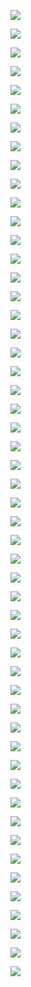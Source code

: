 ![](https://habrastorage.org/webt/bk/cb/8i/bkcb8ikzhnfoqoqznfx2sikdis4.png)

![](https://habrastorage.org/webt/uy/so/cy/uysocyazrmzndrx6fqv4riymd9u.png)

![](https://habrastorage.org/webt/6m/b-/da/6mb-daqzrdmkmwdfmy1fvtda9ju.png)

![](https://habrastorage.org/webt/bj/jk/__/bjjk__i2zm-yhnhpsyg-2urs2o4.png)

![](https://habrastorage.org/webt/tz/9e/2r/tz9e2rnr9l9wr-kgf1qczfvk9_e.png)

![](https://habrastorage.org/webt/pw/fc/of/pwfcofaokno94cdwmfku6g2livy.png)

![](https://habrastorage.org/webt/zq/f3/li/zqf3litlhp8pcyj_w6qjr5jo0lc.png)

![](https://habrastorage.org/webt/8d/cr/gf/8dcrgfikzzw8zava2sz1bsacxt8.png)

![](https://habrastorage.org/webt/ca/nb/6i/canb6iibkwbdlcid0aqswfi_rx8.png)

![](https://habrastorage.org/webt/k6/ln/a1/k6lna1wfyxo6tkbevbqttjkjrso.png)

![](https://habrastorage.org/webt/mx/r2/it/mxr2itfdoea_v3upxow2zl67abc.png)

![](https://habrastorage.org/webt/01/wn/ro/01wnro9ccbz3gdwpbqpi8bvq6jg.png)

![](https://habrastorage.org/webt/90/vx/9l/90vx9lcdo1vcued9jnodtbw148a.png)

![](https://habrastorage.org/webt/ww/zd/jc/wwzdjchf2vdzwpimrwkhthkfu_a.png)

![](https://habrastorage.org/webt/ra/ji/zd/rajizdv1bbx14fvkxmf6jqpq-60.png)

![](https://habrastorage.org/webt/ct/tv/fl/cttvfl2fewei_pjysjqixrbtxkk.png)

![](https://habrastorage.org/webt/oj/ic/bg/ojicbgdjbwx9ig36u2qhvgsptge.png)

![](https://habrastorage.org/webt/mh/1_/e0/mh1_e0hq2lwmlkfocla6lx9xe64.png)

![](https://habrastorage.org/webt/wm/b5/1q/wmb51qohjehgsw1yrrvl_znllkw.png)

![](https://habrastorage.org/webt/lm/so/jv/lmsojv0bycd0iu6zclusvphi8m0.png)

![](https://habrastorage.org/webt/ts/xo/ix/tsxoixe-5kyd8imjq3gyhi1a2om.png)

![](https://habrastorage.org/webt/8m/bc/li/8mbcliqjwwlfjxbnf2_fqo3idaa.png)

![](https://habrastorage.org/webt/hs/1g/qo/hs1gqoadygqc_ngccwr2zlftijs.png)

![](https://habrastorage.org/webt/ju/ec/ae/juecaexwpspthwx-qi8tdylplk4.png)

![](https://habrastorage.org/webt/e9/ln/kk/e9lnkk9wakenxcu3gezqu8k_tms.png)

![](https://habrastorage.org/webt/5d/kj/ob/5dkjob8lm2tnkndaxfnvno8badi.png)

![](https://habrastorage.org/webt/_v/-e/pf/_v-epfklw5-nw516karfy7r9vnm.png)

![](https://habrastorage.org/webt/np/wl/2n/npwl2nrtpuigl7hosjq_myqwcbw.png)

![](https://habrastorage.org/webt/af/d4/dk/afd4dkvliydfa_qacfu5apegow0.png)

![](https://habrastorage.org/webt/r8/l2/um/r8l2umzufov2gh-kzee4snoomzo.png)

![](https://habrastorage.org/webt/iv/9i/of/iv9iofovpoo_ducwnkipn5gtnva.png)

![](https://habrastorage.org/webt/ls/lq/e-/lslqe-prxpwzxucfgc4frwp4ots.png)

![](https://habrastorage.org/webt/k2/nu/ya/k2nuyaypc4yndlk9t4-plohlcgq.png)

![](https://habrastorage.org/webt/td/dv/6c/tddv6cro2kkpfkq5963shdgy1te.png)

![](https://habrastorage.org/webt/tk/pw/ok/tkpwokc2dozvnbwensz1t3rr4s0.png)

![](https://habrastorage.org/webt/52/gz/ha/52gzhae0jvxdpgvctccykzaip08.png)

![](https://habrastorage.org/webt/jc/z8/39/jcz839cb4xsxwgqjtlgiynn_osy.png)

![](https://habrastorage.org/webt/ya/tm/h3/yatmh3pw2dazr3hm8jpfdhg1wkg.png)

![](https://habrastorage.org/webt/cs/pd/tj/cspdtj44_q07kv4rrocnpoypfau.png)

![](https://habrastorage.org/webt/qm/7u/7h/qm7u7hlda74dc6sxc92zr2zsuki.png)

![](https://habrastorage.org/webt/ey/vf/c4/eyvfc4ql1pncvkj-4wzflkmj89w.png)

![](https://habrastorage.org/webt/s9/u0/z9/s9u0z9kquu_vqv6bl29jownqwk8.png)

![](https://habrastorage.org/webt/rw/bv/yk/rwbvykjvb-aanrgtkdbvo-x6ire.png)

![](https://habrastorage.org/webt/lv/z7/54/lvz7546jx-w-vsw21c8dk84fnw0.png)

![](https://habrastorage.org/webt/mt/hz/yv/mthzyvmpryovf5qb1oufnvyxmx8.png)

![](https://habrastorage.org/webt/kt/v7/bk/ktv7bki_aq6x5r-hpq8wr36dm2a.png)

![](https://habrastorage.org/webt/pj/12/uw/pj12uwl7ibqfqpul9mijvmnm-yg.png)

![](https://habrastorage.org/webt/3u/yg/wr/3uygwrm6y42fmsbx9jfmo_gqjx4.png)

![](https://habrastorage.org/webt/ui/2t/-i/ui2t-ipxky53_ussnvakewv99hc.png)

![](https://habrastorage.org/webt/xf/d-/pv/xfd-pvvah8alusiuixponjz2kr8.png)

![](https://habrastorage.org/webt/cz/4c/0h/cz4c0htkpnv2ofzs__55tg02stw.png)

![](https://habrastorage.org/webt/sx/aq/_l/sxaq_l2o4q920tcw9fleecak0wm.png)
